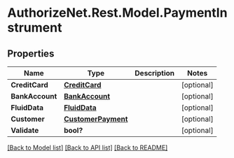 # AuthorizeNet.Rest.Model.PaymentInstrument
## Properties

Name | Type | Description | Notes
------------ | ------------- | ------------- | -------------
**CreditCard** | [**CreditCard**](CreditCard.md) |  | [optional] 
**BankAccount** | [**BankAccount**](BankAccount.md) |  | [optional] 
**FluidData** | [**FluidData**](FluidData.md) |  | [optional] 
**Customer** | [**CustomerPayment**](CustomerPayment.md) |  | [optional] 
**Validate** | **bool?** |  | [optional] 

[[Back to Model list]](../README.md#documentation-for-models) [[Back to API list]](../README.md#documentation-for-api-endpoints) [[Back to README]](../README.md)

